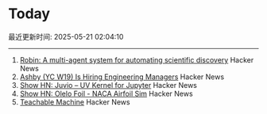 # Today

最近更新时间: 2025-05-21 02:04:10

--- 
1. [Robin: A multi-agent system for automating scientific discovery](https://arxiv.org/abs/2505.13400) Hacker News
2. [Ashby (YC W19) Is Hiring Engineering Managers](https://www.ashbyhq.com/careers?utm_source=hn&ashby_jid=933570bc-a3d6-4fcc-991d-dc399c53a58a) Hacker News
3. [Show HN: Juvio – UV Kernel for Jupyter](https://github.com/OKUA1/juvio) Hacker News
4. [Show HN:  Olelo Foil - NACA Airfoil Sim](https://foil.olelohonua.com/) Hacker News
5. [Teachable Machine](https://teachablemachine.withgoogle.com/) Hacker News
